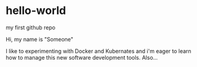 # hello-world
my first github repo

Hi, my name is "Someone"

I like to experimenting with Docker and Kubernates and i'm eager to learn how to manage this new software development tools.
Also...
